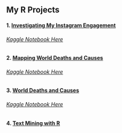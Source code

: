 ## My R Projects

#### 1. [Investigating My Instagram Engagement](https://github.com/Osamaex/Data-Analysis-with-R/blob/main/Instagram_Engagement.R)
######  [Kaggle Notebook Here](https://www.kaggle.com/code/osamasarm/case-study-instagram-engagement)
#### 2. [Mapping World Deaths and Causes](https://github.com/Osamaex/Data-Analysis-with-R/blob/main/Mapping_World_Deaths_and_Causes.R)
######  [Kaggle Notebook Here](https://www.kaggle.com/code/osamasarm/mapping-causes-of-death)
#### 3. [World Deaths and Causes](https://github.com/Osamaex/Data-Analysis-with-R/blob/main/World_Death_Causes.R)
######  [Kaggle Notebook Here](https://www.kaggle.com/code/osamasarm/a-look-into-world-deaths-causes)
#### 4. [Text Mining with R](https://github.com/Osamaex/Data-Analysis-with-R/blob/main/Text%20Mining%20with%20R.R)
